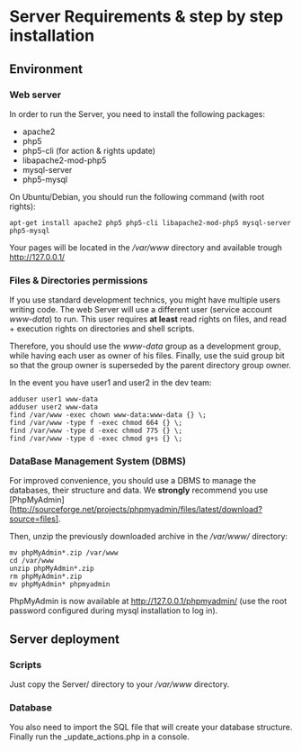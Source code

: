 # Server Requirements & step by step installation

## Environment

### Web server

In order to run the Server, you need to install the following packages:

- apache2
- php5
- php5-cli (for action & rights update)
- libapache2-mod-php5
- mysql-server
- php5-mysql

On Ubuntu/Debian, you should run the following command (with root rights):

	apt-get install apache2 php5 php5-cli libapache2-mod-php5 mysql-server php5-mysql

Your pages will be located in the _/var/www_ directory and available trough http://127.0.0.1/

### Files & Directories permissions

If you use standard development technics, you might have multiple users writing code.
The web Server will use a different user (service account _www-data_) to run. This user requires __at least__ read rights on files, and read + execution rights on directories and shell scripts.

Therefore, you should use the _www-data_ group as a development group, while having each user as owner of his files. Finally, use the suid group bit so that the group owner is superseded by the parent directory group owner.

In the event you have user1 and user2 in the dev team:

	adduser user1 www-data
	adduser user2 www-data
	find /var/www -exec chown www-data:www-data {} \;
	find /var/www -type f -exec chmod 664 {} \;
	find /var/www -type d -exec chmod 775 {} \;
	find /var/www -type d -exec chmod g+s {} \;

### DataBase Management System (DBMS)

For improved convenience, you should use a DBMS to manage the databases, their structure and data.
We __strongly__ recommend you use [PhpMyAdmin][http://sourceforge.net/projects/phpmyadmin/files/latest/download?source=files].

Then, unzip the previously downloaded archive in the _/var/www/_ directory:

	mv phpMyAdmin*.zip /var/www
	cd /var/www
	unzip phpMyAdmin*.zip
	rm phpMyAdmin*.zip
	mv phpMyAdmin* phpmyadmin

PhpMyAdmin is now available at http://127.0.0.1/phpmyadmin/ (use the root password configured during mysql installation to log in).

## Server deployment

### Scripts

Just copy the Server/ directory to your _/var/www_ directory.

### Database

You also need to import the SQL file that will create your database structure.
Finally run the _update_actions.php in a console.
